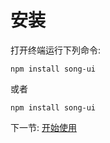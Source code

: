 
# 安装
打开终端运行下列命令:  
 
`npm install song-ui`
   
或者
   
`npm install song-ui`
   

下一节: [开始使用](#/dov/get-started)
